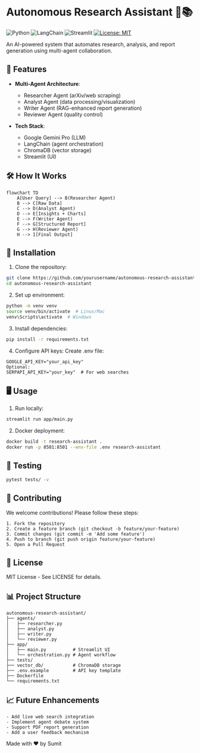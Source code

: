 # Autonomous Research Assistant 🤖📚

![Python](https://img.shields.io/badge/python-3.12%2B-blue)
![LangChain](https://img.shields.io/badge/LangChain-0.1.0-orange)
![Streamlit](https://img.shields.io/badge/Streamlit-1.28.0-red)
[![License: MIT](https://img.shields.io/badge/License-MIT-yellow.svg)](https://opensource.org/licenses/MIT)

An AI-powered system that automates research, analysis, and report generation using multi-agent collaboration.

## 🌟 Features

- **Multi-Agent Architecture**:
  - Researcher Agent (arXiv/web scraping)
  - Analyst Agent (data processing/visualization)
  - Writer Agent (RAG-enhanced report generation)
  - Reviewer Agent (quality control)

- **Tech Stack**:
  - Google Gemini Pro (LLM)
  - LangChain (agent orchestration)
  - ChromaDB (vector storage)
  - Streamlit (UI)

## 🛠️ How It Works

```mermaid
flowchart TD
    A[User Query] --> B(Researcher Agent)
    B --> C[Raw Data]
    C --> D(Analyst Agent)
    D --> E[Insights + Charts]
    E --> F(Writer Agent)
    F --> G[Structured Report]
    G --> H(Reviewer Agent)
    H --> I[Final Output]
```

## 🚀 Installation
1. Clone the repository:
```bash
git clone https://github.com/yourusername/autonomous-research-assistant.git
cd autonomous-research-assistant
```

2. Set up environment:
```bash
python -m venv venv
source venv/bin/activate  # Linux/Mac
venv\Scripts\activate  # Windows
```

3. Install dependencies:
```bash
pip install -r requirements.txt
```

4. Configure API keys:
Create .env file:
```
GOOGLE_API_KEY="your_api_key"
Optional:
SERPAPI_API_KEY="your_key"  # For web searches
```

## 🖥️ Usage
1. Run locally:
```bash
streamlit run app/main.py
```

2. Docker deployment:
```bash
docker build -t research-assistant .
docker run -p 8501:8501 --env-file .env research-assistant
```

## 🧪 Testing
```bash
pytest tests/ -v
```

## 🤝 Contributing
We welcome contributions! Please follow these steps:
```
1. Fork the repository
2. Create a feature branch (git checkout -b feature/your-feature)
3. Commit changes (git commit -m 'Add some feature')
4. Push to branch (git push origin feature/your-feature)
5. Open a Pull Request
```

## 📜 License
MIT License - See LICENSE for details.

## 📊 Project Structure
```plaintext
autonomous-research-assistant/
├── agents/
│   ├── researcher.py
│   ├── analyst.py
│   ├── writer.py
│   └── reviewer.py
├── app/
│   ├── main.py          # Streamlit UI
│   └── orchestration.py # Agent workflow
├── tests/
├── vector_db/           # ChromaDB storage
├── .env.example         # API key template
├── Dockerfile
└── requirements.txt
```

## 📈 Future Enhancements
```
- Add live web search integration
- Implement agent debate system
- Support PDF report generation
- Add a user feedback mechanism
```

Made with ❤️ by Sumit
